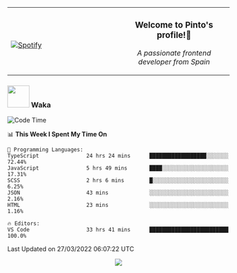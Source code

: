 <table width="100%" align="center"> 
  <tr>
  <td width="50%">
      
&nbsp; <br> [![Spotify](https://novatorem-zeta-rust.vercel.app/api/spotify)](https://open.spotify.com/user/novatorem-zeta-rust)

  </td>
  <td width="50%">
    <h3 align="center">Welcome to Pinto's profile!👋</h3>
    <p align="center"><em>A passionate frontend developer from Spain</em></p>
  </td>
  </table>

### <img src="https://media.giphy.com/media/VgCDAzcKvsR6OM0uWg/giphy.gif" width="50"> Waka

  <!--START_SECTION:waka-->
![Code Time](http://img.shields.io/badge/Code%20Time-197%20hrs%2052%20mins-blue)

📊 **This Week I Spent My Time On** 

```text
💬 Programming Languages: 
TypeScript               24 hrs 24 mins      ██████████████████░░░░░░░   72.44% 
JavaScript               5 hrs 49 mins       ████░░░░░░░░░░░░░░░░░░░░░   17.31% 
SCSS                     2 hrs 6 mins        █░░░░░░░░░░░░░░░░░░░░░░░░   6.25% 
JSON                     43 mins             ░░░░░░░░░░░░░░░░░░░░░░░░░   2.16% 
HTML                     23 mins             ░░░░░░░░░░░░░░░░░░░░░░░░░   1.16%

🔥 Editors: 
VS Code                  33 hrs 41 mins      █████████████████████████   100.0%

```


 Last Updated on 27/03/2022 06:07:22 UTC
<!--END_SECTION:waka-->

<div align="center">
<img src="https://github-readme-stats-gilt-tau.vercel.app/api/top-langs/?username=pinto-hub&layout=compact&theme=dracula" />
</div>
